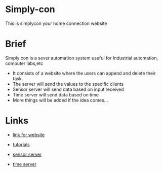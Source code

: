 # Simply-con
This is simplycon your home connection website

# Brief
Simply con is a sever automation system useful for Industrial automation, computer labs,etc
* It consists of a website where the users can append and delete their task.
* The server will send the values to the specific clients
* Sensor server will send data based on input received
* Time server will send data based on time
* More things will be added if the idea comes...

# Links 

* [link for website](https://simplyconus.herokuapp.com/)

* [tutorials](https://www.youtube.com/channel/UCyqfcVuppv6s70qNHKQQ2xA)

* [sensor server](https://github.com/Prasanna-Natarajan-3595/Simply-con-server-sensor)

* [time server](https://github.com/Prasanna-Natarajan-3595/Simply-con-server-time)




